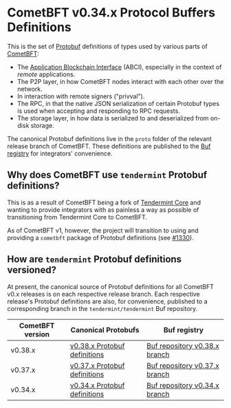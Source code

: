 <!-- NB: Ensure that all hyperlinks in this doc are absolute URLs, not relative
ones, as this doc gets published to the Buf registry and relative URLs will fail
to resolve. -->
# CometBFT v0.34.x Protocol Buffers Definitions

This is the set of [Protobuf][protobuf] definitions of types used by various
parts of [CometBFT]:

- The [Application Blockchain Interface][abci] (ABCI), especially in the context
  of _remote_ applications.
- The P2P layer, in how CometBFT nodes interact with each other over the
  network.
- In interaction with remote signers ("privval").
- The RPC, in that the native JSON serialization of certain Protobuf types is
  used when accepting and responding to RPC requests.
- The storage layer, in how data is serialized to and deserialized from on-disk
  storage.

The canonical Protobuf definitions live in the `proto` folder of the relevant
release branch of CometBFT. These definitions are published to the [Buf
registry][buf] for integrators' convenience.

## Why does CometBFT use `tendermint` Protobuf definitions?

This is as a result of CometBFT being a fork of [Tendermint Core][tmcore] and
wanting to provide integrators with as painless a way as possible of
transitioning from Tendermint Core to CometBFT.

As of CometBFT v1, however, the project will transition to using and providing a
`cometbft` package of Protobuf definitions (see [\#1330]).

## How are `tendermint` Protobuf definitions versioned?

At present, the canonical source of Protobuf definitions for all CometBFT v0.x
releases is on each respective release branch. Each respective release's
Protobuf definitions are also, for convenience, published to a corresponding
branch in the `tendermint/tendermint` Buf repository.

| CometBFT version | Canonical Protobufs                         | Buf registry                              |
|------------------|---------------------------------------------|-------------------------------------------|
| v0.38.x          | [v0.38.x Protobuf definitions][v038-protos] | [Buf repository v0.38.x branch][v038-buf] |
| v0.37.x          | [v0.37.x Protobuf definitions][v037-protos] | [Buf repository v0.37.x branch][v037-buf] |
| v0.34.x          | [v0.34.x Protobuf definitions][v034-protos] | [Buf repository v0.34.x branch][v034-buf] |

[protobuf]: https://protobuf.dev/
[CometBFT]: https://github.com/cometbft/cometbft
[abci]: https://github.com/cometbft/cometbft/tree/main/spec/abci
[buf]: https://buf.build/tendermint/tendermint
[tmcore]: https://github.com/tendermint/tendermint
[\#1330]: https://github.com/cometbft/cometbft/issues/1330
[v034-protos]: https://github.com/cometbft/cometbft/tree/v0.34.x/proto
[v034-buf]: https://buf.build/tendermint/tendermint/docs/v0.34.x
[v037-protos]: https://github.com/cometbft/cometbft/tree/v0.37.x/proto
[v037-buf]: https://buf.build/tendermint/tendermint/docs/v0.37.x
[v038-protos]: https://github.com/cometbft/cometbft/tree/v0.38.x/proto
[v038-buf]: https://buf.build/tendermint/tendermint/docs/v0.38.x
